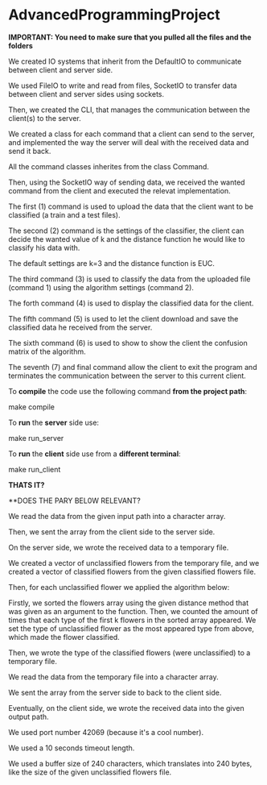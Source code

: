 # AdvancedProgrammingProject
**IMPORTANT: You need to make sure that you pulled all the files and the folders**

We created IO systems that inherit from the DefaultIO to communicate between client and server side.

We used FileIO to write and read from files, SocketIO to transfer data between client and server sides using sockets.

Then, we created the CLI, that manages the communication between the client(s) to the server.

We created a class for each command that a client can send to the server, and implemented the way the server will deal with the received data and send it back.

All the command classes inherites from the class Command.

Then, using the SocketIO way of sending data, we received the wanted command from the client and executed the relevat implementation.

The first (1) command is used to upload the data that the client want to be classified (a train and a test files).

The second (2) command is the settings of the classifier, the client can decide the wanted value of k and the distance function he would like to classify his data with.

The default settings are k=3 and the distance function is EUC.

The third command (3) is used to classify the data from the uploaded file (command 1) using the algorithm settings (command 2).

The forth command (4) is used to display the classified data for the client.

The fifth command (5) is used to let the client download and save the classified data he received from the server.

The sixth command (6) is used to show to show the client the confusion matrix of the algorithm.

The seventh (7) and final command allow the client to exit the program and terminates the communication between the server to this current client.

To **compile** the code use the following command **from the project path**:

make compile

To **run** the **server** side use:

make run_server

To **run** the **client** side use from a **different terminal**:

make run_client

**THATS IT?**

**DOES THE PARY BEL0W RELEVANT?

We read the data from the given input path into a character array.

Then, we sent the array from the client side to the server side.

On the server side, we wrote the received data to a temporary file.

We created a vector of unclassified flowers from the temporary file, and we created a vector of classified flowers from the given classified flowers file.


Then, for each unclassified flower we applied the algorithm below:

Firstly, we sorted the flowers array using the given distance method that was given as an argument to the function.
Then, we counted the amount of times that each type of the first k flowers in the sorted array appeared.
We set the type of unclassified flower as the most appeared type from above, which made the flower classified.

Then, we wrote the type of the classified flowers (were unclassified) to a temporary file.

We read the data from the temporary file into a character array.

We sent the array from the server side to  back to the client side.

Eventually, on the client side, we wrote the received data into the given output path.

We used port number 42069 (because it's a cool number).

We used a 10 seconds timeout length.

We used a buffer size of 240 characters, which translates into 240 bytes, like the size of the given unclassified flowers file.

